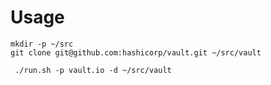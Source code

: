 # Usage

```shell
mkdir -p ~/src
git clone git@github.com:hashicorp/vault.git ~/src/vault
```

```shell
 ./run.sh -p vault.io -d ~/src/vault
```
